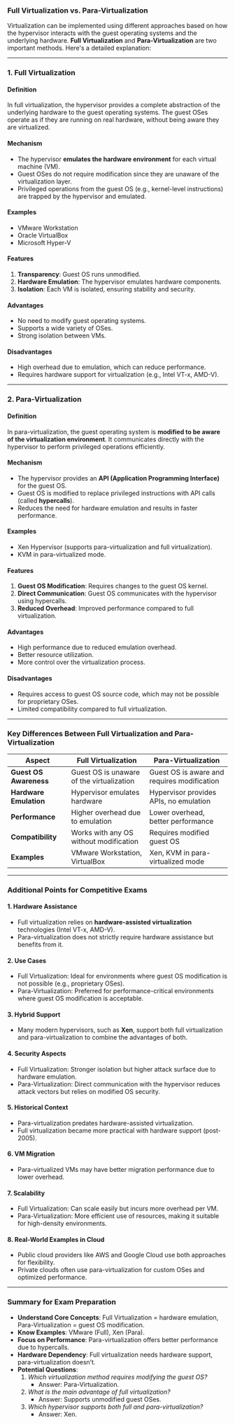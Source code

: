 ### **Full Virtualization vs. Para-Virtualization**  

Virtualization can be implemented using different approaches based on how the hypervisor interacts with the guest operating systems and the underlying hardware. **Full Virtualization** and **Para-Virtualization** are two important methods. Here's a detailed explanation:

---

### **1. Full Virtualization**  

#### **Definition**  
In full virtualization, the hypervisor provides a complete abstraction of the underlying hardware to the guest operating systems. The guest OSes operate as if they are running on real hardware, without being aware they are virtualized.

#### **Mechanism**  
- The hypervisor **emulates the hardware environment** for each virtual machine (VM).  
- Guest OSes do not require modification since they are unaware of the virtualization layer.  
- Privileged operations from the guest OS (e.g., kernel-level instructions) are trapped by the hypervisor and emulated.  

#### **Examples**  
- VMware Workstation  
- Oracle VirtualBox  
- Microsoft Hyper-V  

#### **Features**  
1. **Transparency**: Guest OS runs unmodified.  
2. **Hardware Emulation**: The hypervisor emulates hardware components.  
3. **Isolation**: Each VM is isolated, ensuring stability and security.  

#### **Advantages**  
- No need to modify guest operating systems.  
- Supports a wide variety of OSes.  
- Strong isolation between VMs.  

#### **Disadvantages**  
- High overhead due to emulation, which can reduce performance.  
- Requires hardware support for virtualization (e.g., Intel VT-x, AMD-V).  

---

### **2. Para-Virtualization**  

#### **Definition**  
In para-virtualization, the guest operating system is **modified to be aware of the virtualization environment**. It communicates directly with the hypervisor to perform privileged operations efficiently.

#### **Mechanism**  
- The hypervisor provides an **API (Application Programming Interface)** for the guest OS.  
- Guest OS is modified to replace privileged instructions with API calls (called **hypercalls**).  
- Reduces the need for hardware emulation and results in faster performance.  

#### **Examples**  
- Xen Hypervisor (supports para-virtualization and full virtualization).  
- KVM in para-virtualized mode.  

#### **Features**  
1. **Guest OS Modification**: Requires changes to the guest OS kernel.  
2. **Direct Communication**: Guest OS communicates with the hypervisor using hypercalls.  
3. **Reduced Overhead**: Improved performance compared to full virtualization.  

#### **Advantages**  
- High performance due to reduced emulation overhead.  
- Better resource utilization.  
- More control over the virtualization process.  

#### **Disadvantages**  
- Requires access to guest OS source code, which may not be possible for proprietary OSes.  
- Limited compatibility compared to full virtualization.  

---

### **Key Differences Between Full Virtualization and Para-Virtualization**  

| **Aspect**              | **Full Virtualization**                   | **Para-Virtualization**                 |  
|--------------------------|-------------------------------------------|-----------------------------------------|  
| **Guest OS Awareness**   | Guest OS is unaware of the virtualization | Guest OS is aware and requires modification |  
| **Hardware Emulation**   | Hypervisor emulates hardware              | Hypervisor provides APIs, no emulation  |  
| **Performance**          | Higher overhead due to emulation          | Lower overhead, better performance      |  
| **Compatibility**        | Works with any OS without modification    | Requires modified guest OS              |  
| **Examples**             | VMware Workstation, VirtualBox           | Xen, KVM in para-virtualized mode       |  

---

### **Additional Points for Competitive Exams**

#### **1. Hardware Assistance**  
- Full virtualization relies on **hardware-assisted virtualization** technologies (Intel VT-x, AMD-V).  
- Para-virtualization does not strictly require hardware assistance but benefits from it.  

#### **2. Use Cases**  
- Full Virtualization: Ideal for environments where guest OS modification is not possible (e.g., proprietary OSes).  
- Para-Virtualization: Preferred for performance-critical environments where guest OS modification is acceptable.  

#### **3. Hybrid Support**  
- Many modern hypervisors, such as **Xen**, support both full virtualization and para-virtualization to combine the advantages of both.  

#### **4. Security Aspects**  
- Full Virtualization: Stronger isolation but higher attack surface due to hardware emulation.  
- Para-Virtualization: Direct communication with the hypervisor reduces attack vectors but relies on modified OS security.  

#### **5. Historical Context**  
- Para-virtualization predates hardware-assisted virtualization.  
- Full virtualization became more practical with hardware support (post-2005).  

#### **6. VM Migration**  
- Para-virtualized VMs may have better migration performance due to lower overhead.  

#### **7. Scalability**  
- Full Virtualization: Can scale easily but incurs more overhead per VM.  
- Para-Virtualization: More efficient use of resources, making it suitable for high-density environments.  

#### **8. Real-World Examples in Cloud**  
- Public cloud providers like AWS and Google Cloud use both approaches for flexibility.  
- Private clouds often use para-virtualization for custom OSes and optimized performance.  

---

### **Summary for Exam Preparation**  

- **Understand Core Concepts**: Full Virtualization = hardware emulation, Para-Virtualization = guest OS modification.  
- **Know Examples**: VMware (Full), Xen (Para).  
- **Focus on Performance**: Para-virtualization offers better performance due to hypercalls.  
- **Hardware Dependency**: Full virtualization needs hardware support, para-virtualization doesn’t.  
- **Potential Questions**:  
  1. *Which virtualization method requires modifying the guest OS?*  
     - Answer: Para-Virtualization.  
  2. *What is the main advantage of full virtualization?*  
     - Answer: Supports unmodified guest OSes.  
  3. *Which hypervisor supports both full and para-virtualization?*  
     - Answer: Xen.  
